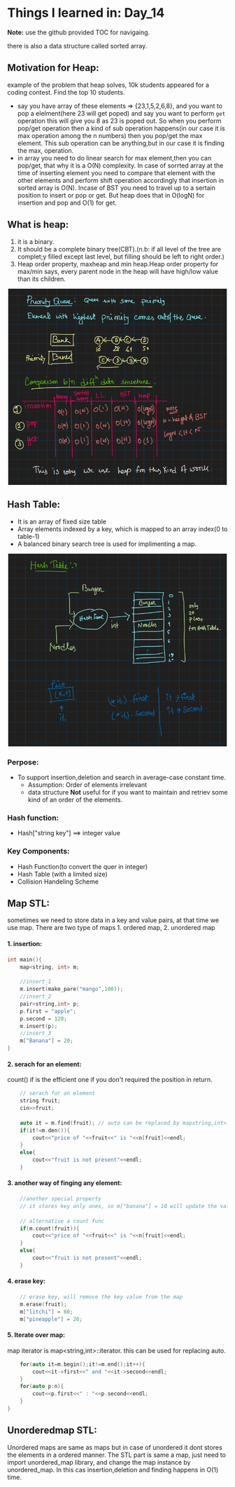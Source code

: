 # Things I learned in: Day_14
**Note:** use the github provided TOC for navigaing.

there is also a data structure called sorted array.
## Motivation for Heap:
example of the problem that heap solves, 10k students appeared for a coding contest. Find the top 10 students.

- say you have array of these elements => {23,1,5,2,6,8}, and you want to pop a elelment(here 23 will get poped) and say you want to perform `get` operation this will give you 8 as 23 is poped out. So when you perform pop/get operation then a kind of sub operation happens(in our case it is max operation among the n numbers) then you pop/get the max element. This sub operation can be anything,but in our case it is finding the max, operation.
- in array you need to do linear search for max element,then you can pop/get, that why it is a O(N) complexity. In case of sorrted array at the time of inserting element you need to compare that element with the other elements and perform shift operation accordingly that insertion in sorted array is O(N). Incase of BST you need to travel up to a sertain position to insert or pop or get. But heap does that in O(logN) for insertion and pop and O(1) for get. 

## What is heap:
1. it is a binary.
2. It should be a complete binary tree(CBT).(n.b: if all level of the tree are complet;y filled except last level, but filling should be left to right order.)
3. Heap order property, maxheap and min heap.Heap order property for max/min says, every parent node in the heap will have high/low value than its children.

<p align="center">
    <img src="../../imgs/heap.png" width="500">
</p>

## Hash Table:
- It is an array of fixed size table
- Array elements indexed by a key, which is mapped to an array index(0 to table-1)
- A balanced binary search tree is used for implimenting a map.

<p align="center">
    <img src="../../imgs/hash_map.png" width="500">
</p>

### Perpose:
- To support insertion,deletion and search in average-case constant time.
    + Assumption: Order of elements irrelevant
    + data structure **Not** useful for if you want to maintain and retriev some kind of an order of the elements.

### Hash function:
- Hash["string key"] ==> integer value

### Key Components:

- Hash Function(to convert the quer in integer)
- Hash Table (with a limited size)
- Collision Handeling Scheme 

## Map STL:
sometimes we need to store data in a key and value pairs, at that time we use map. There are two type of maps 1. ordered map, 2. unordered map

#### 1. insertion:
```cpp
int main(){
    map<string, int> m;

    //insert_1
    m.insert(make_pare("mango",100));
    //insert_2
    pair<string,int> p;
    p.first = "apple";
    p.second = 120;
    m.insert(p);
    //insert_3
    m["Banana"] = 20;
}
```
#### 2. serach for an element: 

count() if is the efficient one if you don't required the position in return. 

```cpp
    // serach for an element
    string fruit;
    cin>>fruit;

    auto it = m.find(fruit); // auto can be replaced by mapstring,int>::iterator
    if(it!=m.den()){
        cout<<"price of "<<fruit<<" is "<<n[fruit]<<endl;
    }
    else{
        cout<<"fruit is not present"<<endl;
    }
```
#### 3. another way of finging any element:
```cpp
    //another special property
    // it stores key only ones, so m["banana"] = 10 will update the value of banana

    // alternative a count func
    if(m.count(fruit)){
        cout<<"price of "<<fruit<<" is "<<n[fruit]<<endl;
    }
    else{
        cout<<"fruit is not present"<<endl;
    }
```
#### 4. erase key:
```cpp
    // erase key, will remove the key value from the map
    m.erase(fruit);
    m["litchi"] = 60;
    m["pineapple"] = 20;
```
####  5. Iterate over map:
map iterator is map<string,int>::iterator. this can be used for replacing auto.
```cpp
    for(auto it=m.begin();it!=m.end();it++){
        cout<<it->first<<" and "<<it->second<<endl;
    }
    for(auto p:n){
        cout<<p.first<<" : "<<p.second<<endl;
    }
}
```

## Unorderedmap STL:
Unordered maps are same as maps but in case of unordered it dont stores the elements in a ordered manner. The STL part is same a map, just need to import unordered_map library, and change the map instance by unordered_map. In this cas insertion,deletion and finding happens in O(1) time.


